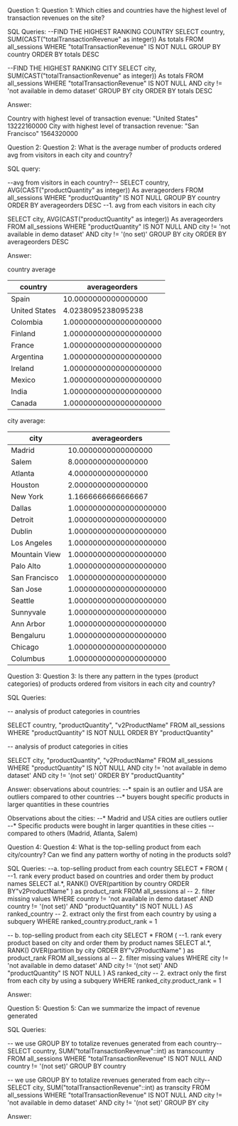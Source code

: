 Question 1: Question 1: Which cities and countries have the highest level of transaction revenues on the site?

SQL Queries:
--FIND THE HIGHEST RANKING COUNTRY
 SELECT  country, SUM(CAST("totalTransactionRevenue" as integer)) As totals
 FROM all_sessions
 WHERE "totalTransactionRevenue" IS NOT NULL
 GROUP BY country
 ORDER BY totals DESC
 
--FIND THE HIGHEST RANKING CITY
SELECT  city, SUM(CAST("totalTransactionRevenue" as integer)) As totals
FROM all_sessions
WHERE "totalTransactionRevenue" IS NOT NULL AND city != 'not available in demo dataset'
GROUP BY city
ORDER BY totals DESC

Answer: 

Country with highest level of transaction evenue: "United States"	13222160000
City with highest level of transaction revenue: "San Francisco"	1564320000

Question 2: Question 2: What is the average number of products ordered avg from visitors in each city and country?

SQL query: 

--avg from visitors in each  country?--
SELECT  country, AVG(CAST("productQuantity" as integer)) As averageorders
FROM all_sessions
WHERE "productQuantity" IS NOT NULL
GROUP BY country
ORDER BY averageorders DESC
--1. avg from each visitors in each city 

SELECT  city, AVG(CAST("productQuantity" as integer)) As averageorders
FROM all_sessions
WHERE "productQuantity" IS NOT NULL 
AND city != 'not available in demo dataset' 
AND city != '(no set)'
GROUP BY city
ORDER BY averageorders DESC

Answer:

country average 

|country      |averageorders         |
|-------------|----------------------|
|Spain        |10.0000000000000000   |
|United States|4.0238095238095238    |
|Colombia     |1.00000000000000000000|
|Finland      |1.00000000000000000000|
|France       |1.00000000000000000000|
|Argentina    |1.00000000000000000000|
|Ireland      |1.00000000000000000000|
|Mexico       |1.00000000000000000000|
|India        |1.00000000000000000000|
|Canada       |1.00000000000000000000|


city average: 

|city         |averageorders         |
|-------------|----------------------|
|Madrid       |10.0000000000000000   |
|Salem        |8.0000000000000000    |
|Atlanta      |4.0000000000000000    |
|Houston      |2.0000000000000000    |
|New York     |1.1666666666666667    |
|Dallas       |1.00000000000000000000|
|Detroit      |1.00000000000000000000|
|Dublin       |1.00000000000000000000|
|Los Angeles  |1.00000000000000000000|
|Mountain View|1.00000000000000000000|
|Palo Alto    |1.00000000000000000000|
|San Francisco|1.00000000000000000000|
|San Jose     |1.00000000000000000000|
|Seattle      |1.00000000000000000000|
|Sunnyvale    |1.00000000000000000000|
|Ann Arbor    |1.00000000000000000000|
|Bengaluru    |1.00000000000000000000|
|Chicago      |1.00000000000000000000|
|Columbus     |1.00000000000000000000|



Question 3: Question 3: Is there any pattern in the types (product categories) 
of products ordered from visitors in each city and country?

SQL Queries:

-- analysis of product categories in countries

SELECT country, "productQuantity", "v2ProductName"
FROM all_sessions
WHERE "productQuantity" IS NOT NULL
ORDER BY "productQuantity"


-- analysis of product categories in cities

SELECT city, "productQuantity", "v2ProductName"
FROM all_sessions
WHERE "productQuantity" IS NOT NULL
AND city != 'not available in demo dataset'
AND city != '(not set)' 
ORDER BY "productQuantity"

Answer:
observations about countries: 
	 --* spain is an outlier and USA are outliers compared to other countries
	 --* buyers bought specific products in larger quantities in these countries
  
Observations about the cities: 
	 --* Madrid and USA cities are outliers outlier
	 --* Specific products were bought in larger quantities in these cities 
	 -- compared to others (Madrid, Atlanta, Salem)

Question 4: Question 4: What is the top-selling product from each city/country? Can we find any pattern worthy of noting in the products sold?

SQL Queries:
--a. top-selling product from each country
SELECT * 
FROM (
--1. rank every product based on countries and order them by product names
	SELECT al.*,
	RANK() OVER(partition by country ORDER BY"v2ProductName"  ) as product_rank
	FROM all_sessions al
-- 2. filter missing values 
	WHERE country != 'not available in demo dataset'
	AND country != '(not set)'
	AND "productQuantity" IS NOT NULL
) AS ranked_country
-- 2. extract only the first from each country by using a subquery
WHERE ranked_country.product_rank = 1


-- b. top-selling product from each city
SELECT * 
FROM (
--1. rank every product based on city and order them by product names
	SELECT al.*,
	RANK() OVER(partition by city ORDER BY"v2ProductName"  ) as product_rank
	FROM all_sessions al
-- 2. filter missing values 
	WHERE city != 'not available in demo dataset'
	AND city != '(not set)'
	AND "productQuantity" IS NOT NULL
) AS ranked_city
-- 2. extract only the first from each city by using a subquery
WHERE ranked_city.product_rank = 1

Answer:



Question 5: Question 5: Can we summarize the impact of revenue generated 

SQL Queries:

-- we use GROUP BY to totalize revenues generated from each country--
SELECT country, SUM("totalTransactionRevenue"::int) as transcountry
FROM all_sessions
WHERE "totalTransactionRevenue" IS NOT NULL
AND country != '(not set)'
GROUP BY country

-- we use GROUP BY to totalize revenues generated from each city--
SELECT city, SUM("totalTransactionRevenue"::int) as transcity
FROM all_sessions
WHERE "totalTransactionRevenue" IS NOT NULL
AND city != 'not available in demo dataset'
AND city != '(not set)'
GROUP BY city


Answer:
